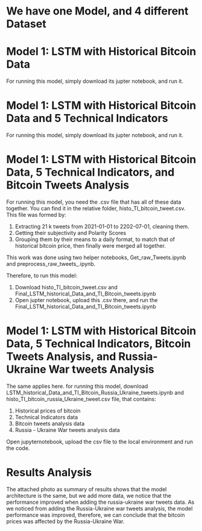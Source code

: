 # We have one Model, and 4 different Dataset

# Model 1: LSTM with Historical Bitcoin Data 

For running this model, simply download its jupter notebook, and run it.

# Model 1: LSTM with Historical Bitcoin Data and 5 Technical Indicators

For running this model, simply download its jupter notebook, and run it.

# Model 1: LSTM with Historical Bitcoin Data, 5 Technical Indicators, and Bitcoin Tweets Analysis

For running this model, you need the .csv file that has all of these data together.
You can find it in the relative folder, histo_TI_bitcoin_tweet.csv.
This file was formed by:

1. Extracting 21 k tweets from 2021-01-01 to 2202-07-01, cleaning them.
2. Getting their subjectivity and Polarity Scores
3. Grouping them by their means to a daily format, to match that of historical bitcoin price, then finally were merged all together. 

This work was done using two helper notebooks, Get_raw_Tweets.ipynb and preprocess_raw_tweets_.ipynb.

Therefore, to run this model:

1. Download histo_TI_bitcoin_tweet.csv and Final_LSTM_historical_Data_and_TI_Bitcoin_tweets.ipynb
2. Open jupter notebook, upload this .csv there, and run the Final_LSTM_historical_Data_and_TI_Bitcoin_tweets.ipynb


# Model 1: LSTM with Historical Bitcoin Data, 5 Technical Indicators, Bitcoin Tweets Analysis, and Russia-Ukraine War tweets Analysis

The same applies here. 
for running this model, download LSTM_historical_Data_and_TI_Bitcoin_Russia_Ukraine_tweets.ipynb and histo_TI_bitcoin_russia_Ukraine_tweet.csv file, that contains:
1. Historical prices of bitcoin
2. Technical Indicators data
3. Bitcoin tweets analysis data
4. Russia - Ukraine War tweets analysis data

Open jupyternotebook, upload the csv file to the local environment and run the code.

# Results Analysis
The attached photo as summary of results shows that the model architecture is the same, but we add more data, we notice that the performance improved when adding the russia-ukraine war tweets data.
As we noticed from adding the Russia-Ukraine war tweets analysis, the model performance was improved, therefore, we can conclude that the bitcoin prices was affected by the Russia-Ukraine War. 

